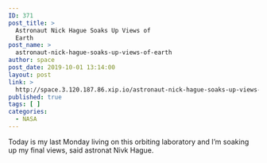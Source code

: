 ```yaml
---
ID: 371
post_title: >
  Astronaut Nick Hague Soaks Up Views of
  Earth
post_name: >
  astronaut-nick-hague-soaks-up-views-of-earth
author: space
post_date: 2019-10-01 13:14:00
layout: post
link: >
  http://space.3.120.187.86.xip.io/astronaut-nick-hague-soaks-up-views-of-earth
published: true
tags: [ ]
categories:
  - NASA
---
```

Today is my last Monday living on this orbiting laboratory and I’m soaking up my final views, said astronat Nivk Hague. 